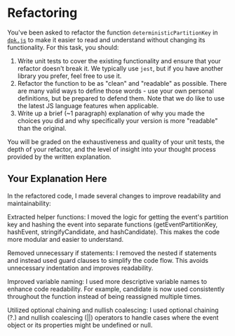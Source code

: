 # Refactoring

You've been asked to refactor the function `deterministicPartitionKey` in [`dpk.js`](dpk.js) to make it easier to read and understand without changing its functionality. For this task, you should:

1. Write unit tests to cover the existing functionality and ensure that your refactor doesn't break it. We typically use `jest`, but if you have another library you prefer, feel free to use it.
2. Refactor the function to be as "clean" and "readable" as possible. There are many valid ways to define those words - use your own personal definitions, but be prepared to defend them. Note that we do like to use the latest JS language features when applicable.
3. Write up a brief (~1 paragraph) explanation of why you made the choices you did and why specifically your version is more "readable" than the original.

You will be graded on the exhaustiveness and quality of your unit tests, the depth of your refactor, and the level of insight into your thought process provided by the written explanation.

## Your Explanation Here

In the refactored code, I made several changes to improve readability and maintainability:

Extracted helper functions: I moved the logic for getting the event's partition key and hashing the event into separate functions (getEventPartitionKey, hashEvent, stringifyCandidate, and hashCandidate). This makes the code more modular and easier to understand.

Removed unnecessary if statements: I removed the nested if statements and instead used guard clauses to simplify the code flow. This avoids unnecessary indentation and improves readability.

Improved variable naming: I used more descriptive variable names to enhance code readability. For example, candidate is now used consistently throughout the function instead of being reassigned multiple times.

Utilized optional chaining and nullish coalescing: I used optional chaining (?.) and nullish coalescing (||) operators to handle cases where the event object or its properties might be undefined or null.